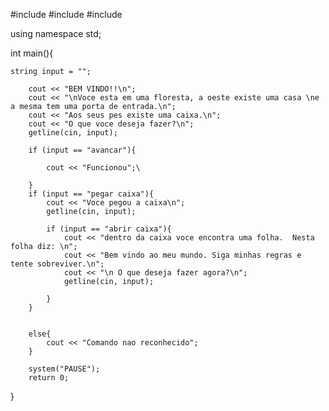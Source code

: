 #include <iostream>
#include <string>
#include <sstream>

using namespace std;

int main(){

	string input = "";

		cout << "BEM VINDO!!\n";
		cout << "\nVoce esta em uma floresta, a oeste existe uma casa \ne a mesma tem uma porta de entrada.\n";
		cout << "Aos seus pes existe uma caixa.\n";
		cout << "O que voce deseja fazer?\n";
		getline(cin, input);

		if (input == "avancar"){

			cout << "Funcionou";\

		}
		if (input == "pegar caixa"){
			cout << "Voce pegou a caixa\n";
			getline(cin, input);

			if (input == "abrir caixa"){
				cout << "dentro da caixa voce encontra uma folha.  Nesta folha diz: \n";
				cout << "Bem vindo ao meu mundo. Siga minhas regras e tente sobreviver.\n";
				cout << "\n O que deseja fazer agora?\n";
				getline(cin, input);

			}
		}
		

		else{
			cout << "Comando nao reconhecido";
		}

		system("PAUSE");
		return 0;


}
